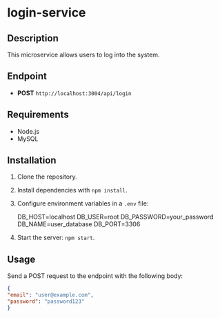 # login-service

## Description
This microservice allows users to log into the system.

## Endpoint
- **POST** `http://localhost:3004/api/login`

## Requirements
- Node.js
- MySQL

## Installation
1. Clone the repository.
2. Install dependencies with `npm install`.
3. Configure environment variables in a `.env` file:

    DB_HOST=localhost
    DB_USER=root
    DB_PASSWORD=your_password
    DB_NAME=user_database
    DB_PORT=3306

4. Start the server: `npm start`.

## Usage
Send a POST request to the endpoint with the following body:
```json
{
"email": "user@example.com",
"password": "password123"
}
